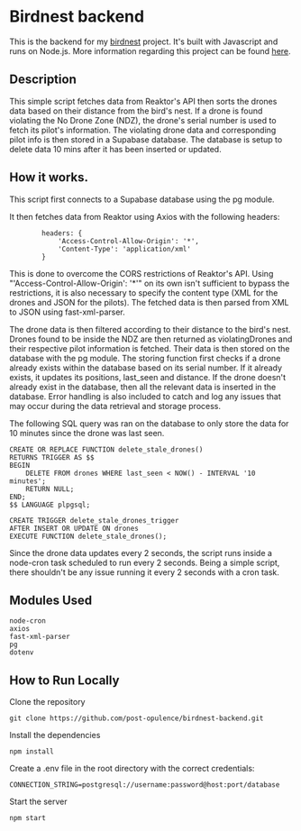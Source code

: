 # Birdnest backend

This is the backend for my [birdnest](https://github.com/post-opulence/birdnest) project. It's built with Javascript and runs on Node.js.
More information regarding this project can be found [here](https://web.archive.org/web/20221220105911/https://assignments.reaktor.com/birdnest/).

## Description

This simple script fetches data from Reaktor's API then sorts the drones data based on their distance from the bird's nest. If a drone is found violating the No Drone Zone (NDZ), the drone's serial number is used to fetch its pilot's information. The violating drone data and corresponding pilot info is then stored in a Supabase database. The database is setup to delete data 10 mins after it has been inserted or updated. 

## How it works.

This script first connects to a Supabase database using the pg module. 

It then fetches data from Reaktor using Axios with the following headers:

``` 
        headers: {
            'Access-Control-Allow-Origin': '*',
            'Content-Type': 'application/xml'
        }
```

This is done to overcome the CORS restrictions of Reaktor's API. Using "'Access-Control-Allow-Origin': '*'" on its own isn't sufficient to bypass the restrictions, it is also necessary to specify the content type (XML for the drones and JSON for the pilots). The fetched data is then parsed from XML to JSON using fast-xml-parser. 

The drone data is then filtered according to their distance to the bird's nest. Drones found to be inside the NDZ are then returned as violatingDrones and their respective pilot information is fetched. Their data is then stored on the database with the pg module. 
The storing function first checks if a drone already exists within the database based on its serial number. If it already exists, it updates its positions, last_seen and distance. If the drone doesn't already exist in the database, then all the relevant data is inserted in the database. Error handling is also included to catch and log any issues that may occur during the data retrieval and storage process.

The following SQL query was ran on the database to only store the data for 10 minutes since the drone was last seen.  

``` 
CREATE OR REPLACE FUNCTION delete_stale_drones()
RETURNS TRIGGER AS $$
BEGIN
    DELETE FROM drones WHERE last_seen < NOW() - INTERVAL '10 minutes';
    RETURN NULL;
END;
$$ LANGUAGE plpgsql;

CREATE TRIGGER delete_stale_drones_trigger
AFTER INSERT OR UPDATE ON drones
EXECUTE FUNCTION delete_stale_drones();
``` 

Since the drone data updates every 2 seconds, the script runs inside a node-cron task scheduled to run every 2 seconds. Being a simple script, there shouldn't be any issue running it every 2 seconds with a cron task. 

## Modules Used 

    node-cron
    axios
    fast-xml-parser
    pg
    dotenv    

## How to Run Locally

Clone the repository

```git clone https://github.com/post-opulence/birdnest-backend.git```

Install the dependencies

```npm install```

Create a .env file in the root directory with the correct credentials:

```CONNECTION_STRING=postgresql://username:password@host:port/database```

Start the server

```npm start```

